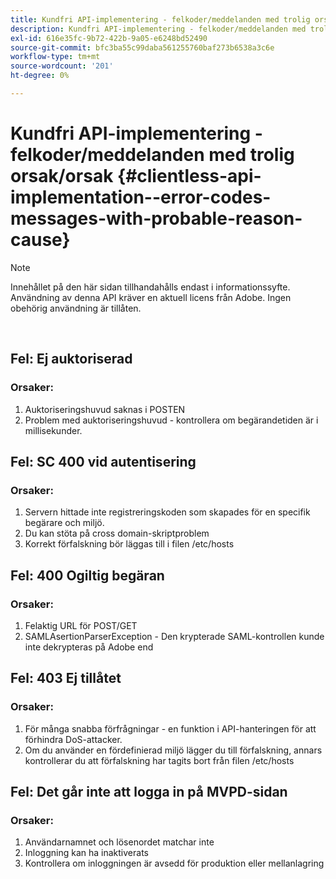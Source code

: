 ```yaml
---
title: Kundfri API-implementering - felkoder/meddelanden med trolig orsak/orsak
description: Kundfri API-implementering - felkoder/meddelanden med trolig orsak/orsak
exl-id: 616e35fc-9b72-422b-9a05-e6248bd52490
source-git-commit: bfc3ba55c99daba561255760baf273b6538a3c6e
workflow-type: tm+mt
source-wordcount: '201'
ht-degree: 0%

---
```


# Kundfri API-implementering - felkoder/meddelanden med trolig orsak/orsak {#clientless-api-implementation--error-codes-messages-with-probable-reason-cause}

>[!NOTE]
>
>Innehållet på den här sidan tillhandahålls endast i informationssyfte. Användning av denna API kräver en aktuell licens från Adobe. Ingen obehörig användning är tillåten.

</br>


## Fel: Ej auktoriserad

### Orsaker:

1. Auktoriseringshuvud saknas i POSTEN
1. Problem med auktoriseringshuvud - kontrollera om begärandetiden är i millisekunder.

## Fel: SC 400 vid autentisering

### Orsaker:

1. Servern hittade inte registreringskoden som skapades för en specifik begärare och miljö.
1. Du kan stöta på cross domain-skriptproblem
1. Korrekt förfalskning bör läggas till i filen /etc/hosts

## Fel: 400 Ogiltig begäran

### Orsaker:

1. Felaktig URL för POST/GET
1. SAMLAsertionParserException - Den krypterade SAML-kontrollen kunde inte dekrypteras på Adobe end

## Fel: 403 Ej tillåtet

### Orsaker:

1. För många snabba förfrågningar - en funktion i API-hanteringen för att förhindra DoS-attacker.
2. Om du använder en fördefinierad miljö lägger du till förfalskning, annars kontrollerar du att förfalskning har tagits bort från filen /etc/hosts

## Fel: Det går inte att logga in på MVPD-sidan

### Orsaker:

1. Användarnamnet och lösenordet matchar inte 
2. Inloggning kan ha inaktiverats
3. Kontrollera om inloggningen är avsedd för produktion eller mellanlagring


<!--

## Related Information

- [Clientless API Reference](/help/authentication/rest-api-reference.md)

-->

